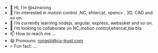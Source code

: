 - 👋 Hi, I’m @sznsrong
- 👀 I’m interested in motion control ,NC, ehtercat, opencv , 3D, CAD and so on.
- 🌱 I’m currently learning nodejs, angular, express, websoket and so on.
- 💞️ I’m looking to collaborate on NC,motion control,ehercat,bla bla.
- 📫 How to reach me ...
- 😄 Pronouns: rongsiji@co-trust.com
- ⚡ Fun fact: ...

<!---
sznsrong/sznsrong is a ✨ special ✨ repository because its `README.md` (this file) appears on your GitHub profile.
You can click the Preview link to take a look at your changes.
--->
